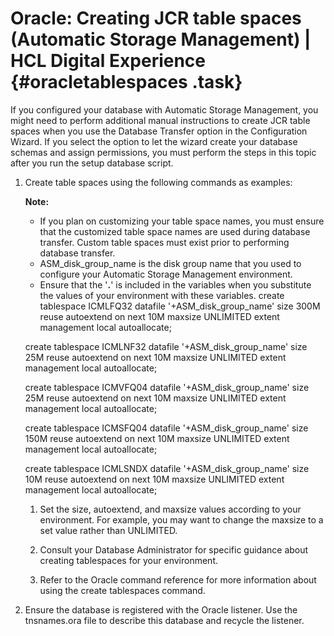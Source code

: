 # Oracle: Creating JCR table spaces \(Automatic Storage Management\) \| HCL Digital Experience {#oracletablespaces .task}

If you configured your database with Automatic Storage Management, you might need to perform additional manual instructions to create JCR table spaces when you use the Database Transfer option in the Configuration Wizard. If you select the option to let the wizard create your database schemas and assign permissions, you must perform the steps in this topic after you run the setup database script.

1.  Create table spaces using the following commands as examples:

    **Note:**

    -   If you plan on customizing your table space names, you must ensure that the customized table space names are used during database transfer. Custom table spaces must exist prior to performing database transfer.
    -   ASM\_disk\_group\_name is the disk group name that you used to configure your Automatic Storage Management environment.
    -   Ensure that the '**.**' is included in the variables when you substitute the values of your environment with these variables.
    create tablespace ICMLFQ32 datafile '+ASM\_disk\_group\_name' size 300M reuse autoextend on next 10M maxsize UNLIMITED extent management local autoallocate;

    create tablespace ICMLNF32 datafile '+ASM\_disk\_group\_name' size 25M reuse autoextend on next 10M maxsize UNLIMITED extent management local autoallocate;

    create tablespace ICMVFQ04 datafile '+ASM\_disk\_group\_name' size 25M reuse autoextend on next 10M maxsize UNLIMITED extent management local autoallocate;

    create tablespace ICMSFQ04 datafile '+ASM\_disk\_group\_name' size 150M reuse autoextend on next 10M maxsize UNLIMITED extent management local autoallocate;

    create tablespace ICMLSNDX datafile '+ASM\_disk\_group\_name' size 10M reuse autoextend on next 10M maxsize UNLIMITED extent management local autoallocate;

    1.  Set the size, autoextend, and maxsize values according to your environment. For example, you may want to change the maxsize to a set value rather than UNLIMITED.

    2.  Consult your Database Administrator for specific guidance about creating tablespaces for your environment.

    3.  Refer to the Oracle command reference for more information about using the create tablespaces command.

2.  Ensure the database is registered with the Oracle listener. Use the tnsnames.ora file to describe this database and recycle the listener.


